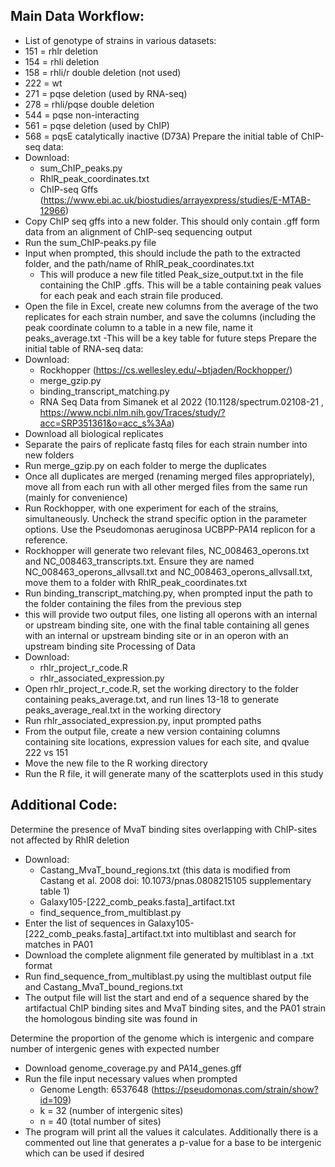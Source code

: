 Main Data Workflow:
---------------------
-  List of genotype of strains in various datasets:
- 151 = rhlr deletion
- 154 = rhli deletion
- 158 = rhli/r double deletion (not used)
- 222 = wt
- 271 = pqse deletion (used by RNA-seq)
- 278 = rhli/pqse double deletion
- 544 = pqse non-interacting
- 561 = pqse deletion (used by ChIP)
- 568 = pqsE catalytically inactive (D73A)
Prepare the initial table of ChIP-seq data:
- Download:
   - sum_ChIP_peaks.py
   - RhlR_peak_coordinates.txt
   - ChIP-seq Gffs (https://www.ebi.ac.uk/biostudies/arrayexpress/studies/E-MTAB-12966)
- Copy ChIP seq gffs into a new folder. This should only contain .gff form data from an alignment of ChIP-seq sequencing output
- Run the sum_ChIP-peaks.py file
- Input when prompted, this should include the path to the extracted folder, and the path/name of RhlR_peak_coordinates.txt
  - This will produce a new file titled Peak_size_output.txt in the file containing the ChIP .gffs. This will be a table containing peak values
    for each peak and each strain file produced.
- Open the file in Excel, create new columns from the average of the two replicates for each strain number, and save the columns (including the peak coordinate column to a table in a new file, name it peaks_average.txt
  -This will be a key table for future steps
Prepare the initial table of RNA-seq data:
- Download:
   - Rockhopper (https://cs.wellesley.edu/~btjaden/Rockhopper/)
   - merge_gzip.py
   - binding_transcript_matching.py
   - RNA Seq Data from Simanek et al 2022 (10.1128/spectrum.02108-21 , https://www.ncbi.nlm.nih.gov/Traces/study/?acc=SRP351361&o=acc_s%3Aa)
- Download all biological replicates
- Separate the pairs of replicate fastq files for each strain number into new folders
- Run merge_gzip.py on each folder to merge the duplicates
- Once all duplicates are merged (renaming merged files appropriately), move all from each run with all other merged files from the same run (mainly for convenience)
- Run Rockhopper, with one experiment for each of the strains, simultaneously. Uncheck the strand specific option in the parameter options. Use the Pseudomonas aeruginosa UCBPP-PA14 replicon for a reference.
- Rockhopper will generate two relevant files, NC_008463_operons.txt and NC_008463_transcripts.txt. Ensure they are named NC_008463_operons_allvsall.txt and NC_008463_operons_allvsall.txt, move them to a folder with RhlR_peak_coordinates.txt
- Run binding_transcript_matching.py, when prompted input the path to the folder containing the files from the previous step
- this will provide two output files, one listing all operons with an internal or upstream binding site, one with the final table containing all genes with an internal or upstream binding site or in an operon with an upstream binding site
Processing of Data
- Download:
   - rhlr_project_r_code.R
   - rhlr_associated_expression.py
- Open rhlr_project_r_code.R, set the working directory to the folder containing peaks_average.txt, and run lines 13-18 to generate peaks_average_real.txt in the working directory
- Run rhlr_associated_expression.py, input prompted paths
- From the output file, create a new version containing columns containing site locations, expression values for each site, and qvalue 222 vs 151
- Move the new file to the R working directory
- Run the R file, it will generate many of the scatterplots used in this study

Additional Code:
----------------------
Determine the presence of MvaT binding sites overlapping with ChIP-sites not affected by RhlR deletion
- Download:
   - Castang_MvaT_bound_regions.txt (this data is modified from Castang et al. 2008 doi: 10.1073/pnas.0808215105 supplementary table 1)
   - Galaxy105-[222_comb_peaks.fasta]_artifact.txt
   - find_sequence_from_multiblast.py
- Enter the list of sequences in Galaxy105-[222_comb_peaks.fasta]_artifact.txt into multiblast and search for matches in PA01
- Download the complete alignment file generated by multiblast in a .txt format
- Run find_sequence_from_multiblast.py using the multiblast output file and Castang_MvaT_bound_regions.txt
- The output file will list the start and end of a sequence shared by the artifactual ChIP binding sites and MvaT binding sites, and the PA01 strain the homologous binding site was found in

Determine the proportion of the genome which is intergenic and compare number of intergenic genes with expected number
- Download genome_coverage.py and PA14_genes.gff 
- Run the file input necessary values when prompted
   - Genome Length: 6537648 (https://pseudomonas.com/strain/show?id=109)
   - k = 32 (number of intergenic sites)
   - n = 40 (total number of sites)
- The program will print all the values it calculates. Additionally there is a commented out line that generates a p-value for a base to be intergenic which can be used if desired

